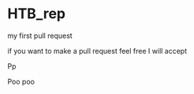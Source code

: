 # HTB_rep
my first pull request

if you want to make a pull request feel free
I will accept 

Pp

Poo poo
